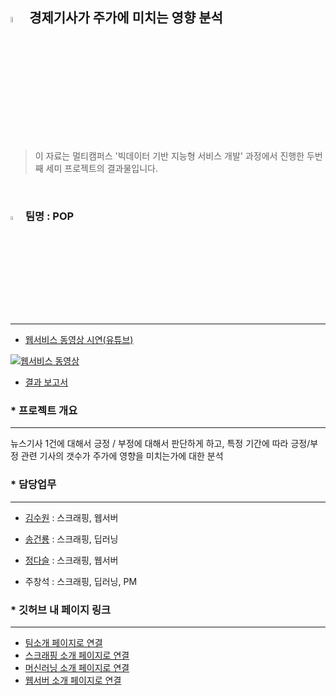 ## <img src="https://noticon-static.tammolo.com/dgggcrkxq/image/upload/v1593397832/noticon/xmudzlguiuwsxfi3wjkj.png" width="5%;" /> 경제기사가 주가에 미치는 영향 분석

> 이 자료는 멀티캠퍼스 '빅데이터 기반 지능형 서비스 개발' 과정에서 진행한 두번째 세미 프로젝트의 결과물입니다. 

​    



### <img src="https://noticon-static.tammolo.com/dgggcrkxq/image/upload/v1566791609/noticon/nen1y11gazeqhejw7nm1.png" width="4%;" /> 팀명 : POP

---

* [웹서비스 동영상 시연(유튜브)](https://www.youtube.com/watch?v=MSZ958YtRvg&t=4s)

[![웹서비스 동영상](https://img.youtube.com/vi/MSZ958YtRvg/0.jpg)](https://www.youtube.com/watch?v=MSZ958YtRvg&t=4s)



* [결과 보고서](https://github.com/victoria2012/TeamProject/blob/master/md-images/%ED%8C%8C%EC%9D%B4%EB%84%90%ED%94%84%EB%A1%9C%EC%A0%9D%ED%8A%B8%20%EC%B5%9C%EC%A2%85%EB%B3%B4%EA%B3%A0%EC%9E%90%EB%A3%8C.pdf)





### * 프로젝트 개요

---

뉴스기사 1건에 대해서 긍정 / 부정에 대해서 판단하게 하고, 특정 기간에 따라 긍정/부정 관련 기사의 갯수가 주가에 영향을 미치는가에 대한 분석



### * 담당업무

---

* [김수원](https://github.com/webdessin) : 스크래핑, 웹서버

* [송건룡](https://github.com/00FFEF) : 스크래핑, 딥러닝

* [정다슬](https://github.com/Ethan-Jeong) : 스크래핑, 웹서버

* 주창석 : 스크래핑, 딥러닝, PM



### * 깃허브 내 페이지 링크

---

* <a href="https://github.com/victoria2012/Multi_A_2Team/tree/master/Team">팀소개 페이지로 연결</a>  
* <a href="https://github.com/victoria2012/Multi_A_2Team/tree/master/Team">스크래핑 소개 페이지로 연결</a>  
* <a href="https://github.com/victoria2012/Multi_A_2Team/tree/master/Team">머신러닝 소개 페이지로 연결</a>
* <a href="https://github.com/victoria2012/Multi_A_2Team/tree/master/Team">웹서버 소개 페이지로 연결</a>

